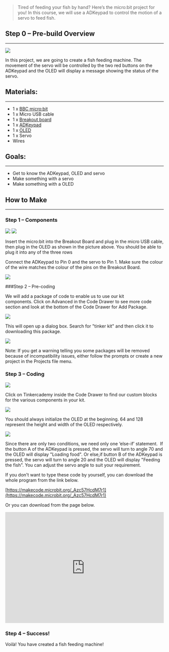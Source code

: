 > Tired of feeding your fish by hand? Here’s the micro:bit project for you! 
> In this course, we will use a ADKeypad to control the motion of a servo to feed fish.  


## Step 0 – Pre-build Overview    
---

![](https://i.imgur.com/QO4eC0H.png)  

In this project, we are going to create a fish feeding machine. The movement of the servo will be controlled by the two red buttons on the ADKeypad and the OLED will display a message showing the status of the servo.   

## Materials:  
---
- 1 x [BBC micro:bit](http://www.elecfreaks.com/estore/micro-bit-board.html)  
- 1 x Micro USB cable  
- 1 x [Breakout board](http://www.elecfreaks.com/estore/elecfreaks-micro-bit-breakout-board.html)  
- 1 x [ADKeypad](https://www.elecfreaks.com/estore/octopus-adkeypad.html)  
- 1 x [OLED](https://www.elecfreaks.com/estore/iic-oled.html)  
- 1 x Servo  
- Wires  


## Goals:  
---
- Get to know the ADKeypad, OLED and servo
- Make something with a servo
- Make something with a OLED 


## How to Make  
---
### Step 1 – Components  

![](https://i.imgur.com/FNUJhZ3.jpg)
![](https://i.imgur.com/BAovMFM.jpg)

Insert the micro:bit into the Breakout Board and plug in the micro USB cable, then plug in the OLED as shown in the picture above. You should be able to plug it into any of the three rows

Connect the ADKeypad to Pin 0 and the servo to Pin 1. Make sure the colour of the wire matches the colour of the pins on the Breakout Board.

![](https://i.imgur.com/FHD6oh8.jpg)

###Step 2 – Pre-coding  

We will add a package of code to enable us to use our kit components. Click on Advanced in the Code Drawer to see more code section and look at the bottom of the Code Drawer for Add Package.

![](https://i.imgur.com/TF3bfdq.jpg)

This will open up a dialog box. Search for "tinker kit" and then click it to downloading this package.

![](https://i.imgur.com/nOIgk5u.png)

Note: If you get a warning telling you some packages will be removed because of incompatibility issues, either follow the prompts or create a new project in the Projects file menu.

### Step 3 – Coding  

![](https://i.imgur.com/qLksxfG.jpg)

Click on Tinkercademy inside the Code Drawer to find our custom blocks for the various components in your kit.

![](https://i.imgur.com/6CUN5SW.jpg)

You should always initialize the OLED at the beginning. 64 and 128 represent the height and width of the OLED respectively. 

![](https://i.imgur.com/gRJsbmX.jpg)

Since there are only two conditions, we need only one ‘else-if’ statement. 
If the button A of the ADKeypad is pressed, the servo will turn to angle 70 and the OLED will display "Loading food". 
Or else,if button B of the ADKeypad is pressed, the servo will turn to angle 20 and the OLED will display "Feeding the fish".
You can adjust the servo angle to suit your requirement.

If you don't want to type these code by yourself, you can download the whole program from the link below.

[https://makecode.microbit.org/_Azc57HcdM7r1](https://makecode.microbit.org/_Azc57HcdM7r1)

Or you can download from the page below.

<div style="position:relative;height:0;padding-bottom:70%;overflow:hidden;"><iframe style="position:absolute;top:0;left:0;width:100%;height:100%;" src="https://makecode.microbit.org/#pub:_Azc57HcdM7r1" frameborder="0" sandbox="allow-popups allow-forms allow-scripts allow-same-origin"></iframe></div>


### Step 4 – Success!  

Voilà! You have created a fish feeding machine! 
